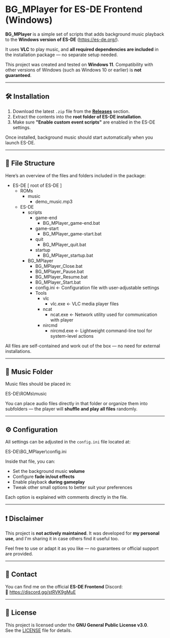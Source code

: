 # BG_MPlayer for ES-DE Frontend (Windows)

**BG_MPlayer** is a simple set of scripts that adds background music playback to the **Windows version of ES-DE** (https://es-de.org/).

It uses **VLC** to play music, and **all required dependencies are included** in the installation package — no separate setup needed.

This project was created and tested on **Windows 11**. Compatibility with other versions of Windows (such as Windows 10 or earlier) is **not guaranteed**.

---

## 🛠️ Installation

1. Download the latest `.zip` file from the **[Releases](../../releases)** section.
2. Extract the contents into the **root folder of ES-DE installation**.
3. Make sure **"Enable custom event scripts"** are enabled in the ES-DE settings.

Once installed, background music should start automatically when you launch ES-DE.

---

## 📂 File Structure

Here’s an overview of the files and folders included in the package:

- ES-DE [ root of ES-DE ]
  - ROMs
    - music
      - demo_music.mp3
  - ES-DE
    - scripts
      - game-end
        - BG_MPlayer_game-end.bat
      - game-start
        - BG_MPlayer_game-start.bat
      - quit
        - BG_MPlayer_quit.bat
      - startup
        - BG_MPlayer_startup.bat
    - BG_MPlayer
      - BG_MPlayer_Close.bat
      - BG_MPlayer_Pause.bat
      - BG_MPlayer_Resume.bat
      - BG_MPlayer_Start.bat
      - config.ini              ← Configuration file with user-adjustable settings
      - Tools
        - vlc
          - vlc.exe        ← VLC media player files
        - ncat
          - ncat.exe       ← Network utility used for communication with player
        - nircmd
          - nircmd.exe     ← Lightweight command-line tool for system-level actions

All files are self-contained and work out of the box — no need for external installations.

---

## 🎵 Music Folder

Music files should be placed in:

ES-DE\ROMs\music

You can place audio files directly in that folder or organize them into subfolders — the player will **shuffle and play all files** randomly.

---

## ⚙️ Configuration

All settings can be adjusted in the `config.ini` file located at:

ES-DE\BG_MPlayer\config.ini

Inside that file, you can:

- Set the background music **volume**
- Configure **fade in/out effects**
- Enable playback **during gameplay**
- Tweak other small options to better suit your preferences

Each option is explained with comments directly in the file.

---

## ❗ Disclaimer

This project is **not actively maintained**. It was developed for **my personal use**, and I'm sharing it in case others find it useful too.

Feel free to use or adapt it as you like — no guarantees or official support are provided.

---

## 💬 Contact

You can find me on the official **ES-DE Frontend** Discord:  
🔗 https://discord.gg/stRVK9gMuE

---

## 📄 License

This project is licensed under the **GNU General Public License v3.0**.  
See the [LICENSE](LICENSE) file for details.
